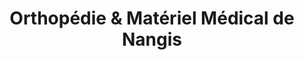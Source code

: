 ---
title: "Orthopédie & Matériel Médical de Nangis"
url: /nangis/orthopedie-et-materiel-medical-de-nangis/
shop: approvisionnement médical
---